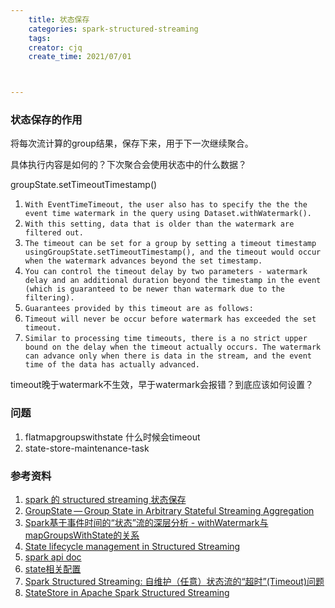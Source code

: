```yaml
---
    title: 状态保存
    categories: spark-structured-streaming
    tags:
    creator: cjq
    create_time: 2021/07/01



---
```


### 状态保存的作用

将每次流计算的group结果，保存下来，用于下一次继续聚合。

具体执行内容是如何的？下次聚合会使用状态中的什么数据？



groupState.setTimeoutTimestamp()

1. `With EventTimeTimeout, the user also has to specify the the the event time watermark in the query using Dataset.withWatermark(). `
2. `With this setting, data that is older than the watermark are filtered out. `
3. `The timeout can be set for a group by setting a timeout timestamp usingGroupState.setTimeoutTimestamp(), and the timeout would occur when the watermark advances beyond the set timestamp. `
4. `You can control the timeout delay by two parameters - watermark delay and an additional duration beyond the timestamp in the event (which is guaranteed to be newer than watermark due to the filtering). `
5. `Guarantees provided by this timeout are as follows:`
6. `Timeout will never be occur before watermark has exceeded the set timeout.`
7. `Similar to processing time timeouts, there is a no strict upper bound on the delay when the timeout actually occurs. The watermark can advance only when there is data in the stream, and the event time of the data has actually advanced.`

timeout晚于watermark不生效，早于watermark会报错？到底应该如何设置？





### 问题

1. flatmapgroupswithstate 什么时候会timeout
2. state-store-maintenance-task





### 参考资料

1. [spark 的 structured streaming 状态保存](https://www.cnblogs.com/lovelsl/articles/14162130.html)
2. [GroupState — Group State in Arbitrary Stateful Streaming Aggregation](https://jaceklaskowski.gitbooks.io/spark-structured-streaming/content/spark-sql-streaming-GroupState.html)
3. [Spark基于事件时间的“状态”流的深层分析 - withWatermark与mapGroupsWithState的关系](https://www.cxyzjd.com/article/bluishglc/80824522)
4. [State lifecycle management in Structured Streaming](https://www.waitingforcode.com/apache-spark-structured-streaming/state-lifecycle-management-structured-streaming/read)
5. [spark api doc](https://spark.apache.org/docs/latest/api/scala/org/apache/spark/sql/streaming/GroupState.html)
6. [state相关配置](https://jaceklaskowski.gitbooks.io/spark-structured-streaming/content/spark-sql-streaming-SQLConf.html)
7. [Spark Structured Streaming: 自维护（任意）状态流的“超时”(Timeout)问题](https://blog.csdn.net/bluishglc/article/details/80844327)
8. [StateStore in Apache Spark Structured Streaming](https://www.waitingforcode.com/apache-spark-structured-streaming/statestore-apache-spark-structured-streaming/read)


